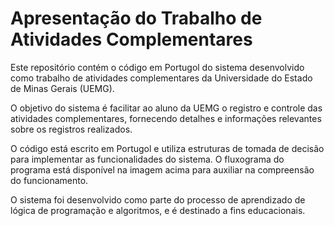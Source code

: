 # Apresentação do Trabalho de Atividades Complementares

Este repositório contém o código em Portugol do sistema desenvolvido como trabalho de atividades complementares da Universidade do Estado de Minas Gerais (UEMG).

O objetivo do sistema é facilitar ao aluno da UEMG o registro e controle das atividades complementares, fornecendo detalhes e informações relevantes sobre os registros realizados.

O código está escrito em Portugol e utiliza estruturas de tomada de decisão para implementar as funcionalidades do sistema. O fluxograma do programa está disponível na imagem acima para auxiliar na compreensão do funcionamento.

O sistema foi desenvolvido como parte do processo de aprendizado de lógica de programação e algoritmos, e é destinado a fins educacionais.
